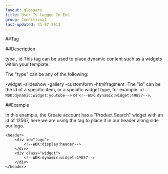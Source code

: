 ```yaml
---
layout: glossary
title: User Is logged In End
group: Conditional
last-updated: 31-07-2013
---
```



##Tag

##Description

type , id 
This tag can be used to place dynamic content such as a widgets within your template.

The "type" can be any of the following:

-widget
-slideshow
-gallery
-customform
-htmlfragment
-The "id" can be the id of a specific item, or a specific widget type, for example: `<!--WDK:dynamic:widget:youtube-->` or `<!--WDK:dynamic:widget:49857-->`.

##Example

In this example, the Create account has a "Product Search" widget with an id of 12567, here we are using the tag to place it in our header along side our logo.

```
<header>
	<div id="logo">
		<!--WDK:display:header-->
	</div>
	<div class="widget">
		<!--WDK:dynamic:widget:49857-->
	</div>
</header>
```